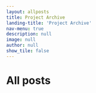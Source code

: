 ```yaml
---
layout: allposts
title: Project Archive
landing-title: 'Project Archive'
nav-menu: true
description: null
image: null
author: null
show_tile: false
---
```


<h1>All posts</h1>
